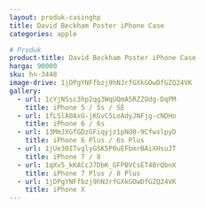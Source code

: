 ```yaml
---
layout: produk-casinghp
title: David Beckham Poster iPhone Case
categories: apple

# Produk
product-title: David Beckham Poster iPhone Case
harga: 90000
sku: hn-3448
image-drive: 1jDPgYNFfbzj9hNJrfGXkGOwDfGZQ24VK
gallery:
  - url: 1cYjNSsc3hp2qg3WqUQmA5RZZOdg-DqPM
    title: iPhone 5 / 5s / SE
  - url: 1fLSlA0AxG-jKGvC5LoAdyJNFjg-cNDHo
    title: iPhone 6 / 6s
  - url: 13MmJXGfGDzGFiqyjz1pNd0-9CfwxlpyD
    title: iPhone 6 Plus / 6s Plus
  - url: 1jUe30ITvglyGSK5P0uEFbmrBAiXHsuJT
    title: iPhone 7 / 8
  - url: 1qXv5_kKACcJ7DbK_GFPBVCsET4BrQbnX
    title: iPhone 7 Plus / 8 Plus
  - url: 1jDPgYNFfbzj9hNJrfGXkGOwDfGZQ24VK
    title: iPhone X
---
```

